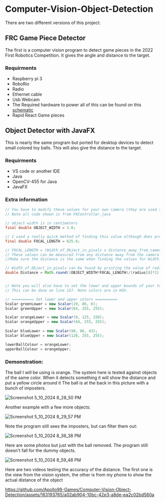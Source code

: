 # Computer-Vision-Object-Detection

There are two different versions of this project: 

## FRC Game Piece Detector
The first is a computer vision program to detect game pieces in the 2022 First Robotics Competition. It gives the angle and distance to the target.

### Requirments
- Raspberry pi 3 
- RoboRio
- Radio
- Ethernet cable
- Usb Webcam
- The Required hardware to power all of this can be found on this [schematic](https://docs.wpilib.org/en/stable/docs/controls-overviews/control-system-hardware.html)
- Rapid React Game pieces

## Object Detector with JavaFX
This is nearly the same program but ported for desktop devices to detect small colored toy balls. This will also give the distance to the target.

### Requirments
- VS code or another IDE
- Java
- OpenCV-455 for Java
- JavaFX

### Extra information

```java
// You have to modify these values for your own camera (they are used to detect and get the distance of your object)
// Note all code shown is from FXController.java

// object width is in centimeters
final double OBJECT_WIDTH = 3.0;

// I used a really quick method of finding this value although does produce good results
final double FOCAL_LENGTH = 625.6;

// FOCAL_LENGTH = (Width_of_Object_in_pixals x distance_away_from_camera) / Width_of_Object
// These values can be measured from any distance away from the camera
//Make sure the distance is the same when finding the values for Width_of_Object_in_pixals and distance_away_from_camera

// Width_of_Object_in_pixals can be found by printing the value of radius[0]*2 on line 217:
double Distance = Math.round((OBJECT_WIDTH*FOCAL_LENGTH)/(radius[0]*2));


// Note you will also have to set the lower and upper bounds of your toy ball's colour
// This can be done on line 157. Note colors are in HSV.

// ========== Set lower and upper colors ==========
Scalar greenLower = new Scalar(29, 86, 6);
Scalar greenUpper = new Scalar(64, 255, 255);

Scalar orangeLower = new Scalar(0, 125, 150);
Scalar orangeUpper = new Scalar(64, 255, 255);
 
Scalar blueLower = new Scalar(98, 86, 43);
Scalar blueUpper = new Scalar(128, 255, 255);

lowerBallColour = orangeLower;
upperBallColour = orangeUpper;

```
### Demonstration:
The ball I will be using is orange. The system here is tested against objects of the same color. When it detects something it will show the distance and put a yellow circle around it
The ball is at the back in this picture with a bunch of imposters.

![Screenshot 5_10_2024 8_28_50 PM](https://github.com/Apollo99-Games/Computer-Vision-Object-Detection/assets/163193765/74334cd9-1263-4369-a6c8-9635a92947b4)

Another example with a few more objects:

![Screenshot 5_10_2024 8_29_57 PM](https://github.com/Apollo99-Games/Computer-Vision-Object-Detection/assets/163193765/456de351-42fd-4a2a-8ac8-e8ca327a7a84)

Note the program still sees the imposters, but can filter them out:

![Screenshot 5_10_2024 8_36_38 PM](https://github.com/Apollo99-Games/Computer-Vision-Object-Detection/assets/163193765/e13ca225-85c5-4410-8881-78ac3077c1a1)

Here are some photos but just with the ball removed. The program still doesn't fall for the dummy objects.

![Screenshot 5_10_2024 8_59_48 PM](https://github.com/Apollo99-Games/Computer-Vision-Object-Detection/assets/163193765/0407653a-97fb-43d1-84c9-b948cbe24893)

Here are two videos testing the accuracy of the distance. The first one is the view from the vision system, the other is from my phone to show the actual distance of the object

https://github.com/Apollo99-Games/Computer-Vision-Object-Detection/assets/163193765/a02ab904-10bc-42e3-a8de-ea2c02bd560a








